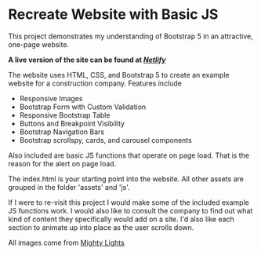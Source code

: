 # Recreate Website with Basic JS

This project demonstrates my understanding of Bootstrap 5 in an attractive, one-page website.

**A live version of the site can be found at *[Netlify](https://jtking-bluffcity.netlify.app/)***

The website uses HTML, CSS, and Bootstrap 5 to create an example website for a construction company. Features include

- Responsive Images
- Bootstrap Form with Custom Validation
- Responsive Bootstrap Table
- Buttons and Breakpoint Visibility
- Bootstrap Navigation Bars
- Bootstrap scrollspy, cards, and carousel components

Also included are basic JS functions that operate on page load. That is the reason for the alert on page load.

The index.html is your starting point into the website. All other assets are grouped in the folder 'assets' and 'js'.

If I were to re-visit this project I would make some of the included example JS functions work. I would also like to consult the company to find out what kind of content they specifically would add on a site.
I'd also like each section to animate up into place as the user scrolls down.

All images come from [Mighty Lights](https://www.mightylights.com/)
